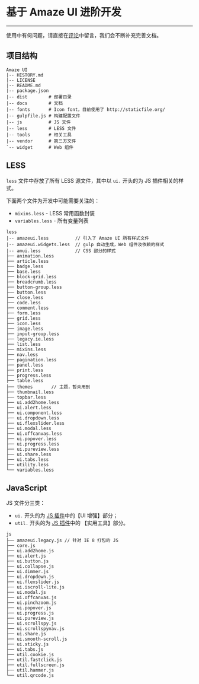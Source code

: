 # 基于 Amaze UI 进阶开发
---

使用中有何问题，请直接在[评论](#ds-thread)中留言，我们会不断补充完善文档。

## 项目结构

```
Amaze UI
|-- HISTORY.md
|-- LICENSE
|-- README.md
|-- package.json
|-- dist        # 部署目录
|-- docs        # 文档
|-- fonts       # Icon font，目前使用了 http://staticfile.org/
|-- gulpfile.js # 构建配置文件
|-- js          # JS 文件
|-- less        # LESS 文件
|-- tools       # 相关工具
|-- vendor      # 第三方文件
`-- widget      # Web 组件
```

## LESS

`less` 文件中存放了所有 LESS 源文件，其中以 `ui.` 开头的为 JS 插件相关的样式。

下面两个文件为开发中可能需要关注的：

- `mixins.less` - LESS 常用函数封装
- `variables.less` - 所有变量列表

```
less
|-- amazeui.less          // 引入了 Amaze UI 所有样式文件
|-- amazeui.widgets.less  // gulp 自动生成，Web 组件及依赖的样式
|-- amui.less             // CSS 部分的样式
├── animation.less
├── article.less
├── badge.less
├── base.less
├── block-grid.less
├── breadcrumb.less
├── button-group.less
├── button.less
├── close.less
├── code.less
├── comment.less
├── form.less
├── grid.less
├── icon.less
├── image.less
├── input-group.less
├── legacy.ie.less
├── list.less
├── mixins.less
├── nav.less
├── pagination.less
├── panel.less
├── print.less
├── progress.less
├── table.less
├── themes       // 主题，暂未用到
├── thumbnail.less
├── topbar.less
├── ui.add2home.less
├── ui.alert.less
├── ui.component.less
├── ui.dropdown.less
├── ui.flexslider.less
├── ui.modal.less
├── ui.offcanvas.less
├── ui.popover.less
├── ui.progress.less
├── ui.pureview.less
├── ui.share.less
├── ui.tabs.less
├── utility.less
└── variables.less

```

## JavaScript

JS 文件分三类：

- `ui.` 开头的为 [JS 插件](/javascript)中的【UI 增强】部分；
- `util.` 开头的为 [JS 插件](/javascript)中的 【实用工具】部分。

```
js
├── amazeui.legacy.js // 针对 IE 8 打包的 JS
├── core.js
├── ui.add2home.js
├── ui.alert.js
├── ui.button.js
├── ui.collapse.js
├── ui.dimmer.js
├── ui.dropdown.js
├── ui.flexslider.js
├── ui.iscroll-lite.js
├── ui.modal.js
├── ui.offcanvas.js
├── ui.pinchzoom.js
├── ui.popover.js
├── ui.progress.js
├── ui.pureview.js
├── ui.scrollspy.js
├── ui.scrollspynav.js
├── ui.share.js
├── ui.smooth-scroll.js
├── ui.sticky.js
├── ui.tabs.js
├── util.cookie.js
├── util.fastclick.js
├── util.fullscreen.js
├── util.hammer.js
└── util.qrcode.js
```
